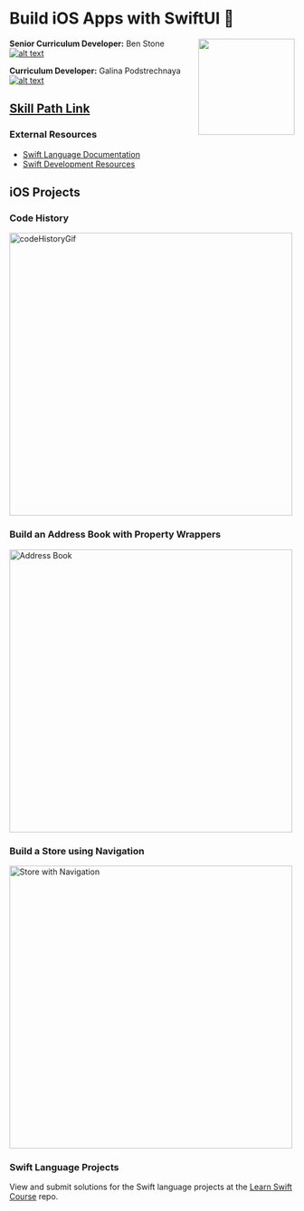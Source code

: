 # Build iOS Apps with SwiftUI 📱

<a href="https://www.codecademy.com" target="_blank"><img src="https://github.com/Codecademy/learn-cpp/blob/master/logo.png" align="right" width=170;></a>

<!-- links to social media icons -->

<!-- icons without padding -->

[1]: http://i.imgur.com/wWzX9uB.png (twitter icon without padding)
[2]: http://i.imgur.com/9I6NRUm.png (github icon without padding)
[3]: http://i.imgur.com/fep1WsG.png (facebook icon without padding)
[4]: http://i.imgur.com/VlgBKQ9.png (google plus icon without padding)
[5]: http://i.imgur.com/jDRp47c.png (tumblr icon without padding)
[6]: http://i.imgur.com/Vvy3Kru.png (dribbble icon without padding)

<!-- links to social media accounts -->

[2.3]: https://github.com/benstone1

[2.4]: http://www.github.com/galinap684

    
**Senior Curriculum Developer:** Ben Stone [![alt text][2]][2.3]

**Curriculum Developer:** Galina Podstrechnaya [![alt text][2]][2.4]

## [Skill Path Link](https://www.codecademy.com/learn/paths/build-ios-apps-with-swiftui) ##



### External Resources ###

- [Swift Language Documentation](https://swift.org/documentation/)
- [Swift Development Resources](https://developer.apple.com/swift/resources/)

## iOS Projects

### Code History

<img src="https://github.com/Codecademy/build-ios-apps-with-swiftui/blob/main/codeHistoryFinal.gif" alt="codeHistoryGif" height="500"/>

### Build an Address Book with Property Wrappers

<img src="https://static-assets.codecademy.com/Paths/ios-skill-path/property-wrappers-and-binding-article/address-book-final.gif" alt="Address Book" height="500"/>

### Build a Store using Navigation

<img src="https://static-assets.codecademy.com/Paths/ios-skill-path/intro-to-navigation-swiftui/6-navigation-add-multiple-items.gif" alt="Store with Navigation" height="500"/>


### Swift Language Projects

View and submit solutions for the Swift language projects at the [Learn Swift Course](https://github.com/Codecademy/learn-swift) repo.

